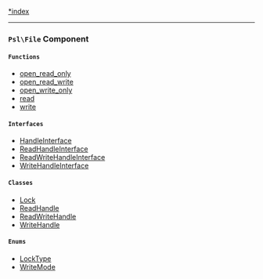 <!--
    This markdown file was generated using `docs/documenter.php`.

    Any edits to it will likely be lost.
-->

[*index](./../README.md)

---

### `Psl\File` Component

#### `Functions`

- [open_read_only](./../../src/Psl/File/open_read_only.php#L16)
- [open_read_write](./../../src/Psl/File/open_read_write.php#L19)
- [open_write_only](./../../src/Psl/File/open_write_only.php#L18)
- [read](./../../src/Psl/File/read.php#L23)
- [write](./../../src/Psl/File/write.php#L24)

#### `Interfaces`

- [HandleInterface](./../../src/Psl/File/HandleInterface.php#L9)
- [ReadHandleInterface](./../../src/Psl/File/ReadHandleInterface.php#L9)
- [ReadWriteHandleInterface](./../../src/Psl/File/ReadWriteHandleInterface.php#L9)
- [WriteHandleInterface](./../../src/Psl/File/WriteHandleInterface.php#L9)

#### `Classes`

- [Lock](./../../src/Psl/File/Lock.php#L9)
- [ReadHandle](./../../src/Psl/File/ReadHandle.php#L10)
- [ReadWriteHandle](./../../src/Psl/File/ReadWriteHandle.php#L11)
- [WriteHandle](./../../src/Psl/File/WriteHandle.php#L11)

#### `Enums`

- [LockType](./../../src/Psl/File/LockType.php#L7)
- [WriteMode](./../../src/Psl/File/WriteMode.php#L7)


